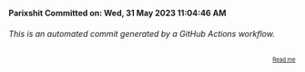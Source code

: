 **Parixshit Committed on: Wed, 31 May 2023 11:04:46 AM** <!-- c52c65e9-400e-4cc8-ab92-8b1efff966ad -->

###### This is an automated commit generated by a GitHub Actions workflow.

<div align="right"><sub><sup><a href="https://github.com/Parixshit/AutoCommit.git">Read me</a></sup></sub></div>
